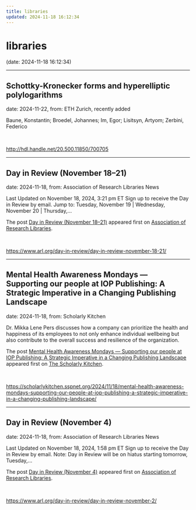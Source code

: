 ```yaml
---
title: libraries
updated: 2024-11-18 16:12:34
---
```


# libraries

(date: 2024-11-18 16:12:34)

---

## Schottky-Kronecker forms and hyperelliptic polylogarithms

date: 2024-11-22, from: ETH Zurich, recently added

Baune, Konstantin; Broedel, Johannes; Im, Egor; Lisitsyn, Artyom; Zerbini, Federico 

<br> 

<http://hdl.handle.net/20.500.11850/700705>

---

## Day in Review (November 18–21)

date: 2024-11-18, from: Association of Research Libraries News

<p>Last Updated on November 18, 2024, 3:21 pm ET Sign up to receive the Day in Review by email. Jump to: Tuesday, November 19 &#124; Wednesday, November 20 &#124; Thursday,...</p>
<p>The post <a href="https://www.arl.org/day-in-review/day-in-review-november-18-21/">Day in Review (November 18–21)</a> appeared first on <a href="https://www.arl.org">Association of Research Libraries</a>.</p>
 

<br> 

<https://www.arl.org/day-in-review/day-in-review-november-18-21/>

---

## Mental Health Awareness Mondays — Supporting our people at IOP Publishing: A Strategic Imperative in a Changing Publishing Landscape

date: 2024-11-18, from: Scholarly Kitchen

<p>Dr. Mikka Lene Pers discusses how a company can prioritize the health and happiness of its employees to not only enhance individual wellbeing but also contribute to the overall success and resilience of the organization.  </p>
<p>The post <a href="https://scholarlykitchen.sspnet.org/2024/11/18/mental-health-awareness-mondays-supporting-our-people-at-iop-publishing-a-strategic-imperative-in-a-changing-publishing-landscape/">Mental Health Awareness Mondays &#8212; Supporting our people at IOP Publishing: A Strategic Imperative in a Changing Publishing Landscape</a> appeared first on <a href="https://scholarlykitchen.sspnet.org">The Scholarly Kitchen</a>.</p>
 

<br> 

<https://scholarlykitchen.sspnet.org/2024/11/18/mental-health-awareness-mondays-supporting-our-people-at-iop-publishing-a-strategic-imperative-in-a-changing-publishing-landscape/>

---

## Day in Review (November 4)

date: 2024-11-18, from: Association of Research Libraries News

<p>Last Updated on November 18, 2024, 1:58 pm ET Sign up to receive the Day in Review by email. Note: Day in Review will be on hiatus starting tomorrow, Tuesday,...</p>
<p>The post <a href="https://www.arl.org/day-in-review/day-in-review-november-2/">Day in Review (November 4)</a> appeared first on <a href="https://www.arl.org">Association of Research Libraries</a>.</p>
 

<br> 

<https://www.arl.org/day-in-review/day-in-review-november-2/>

